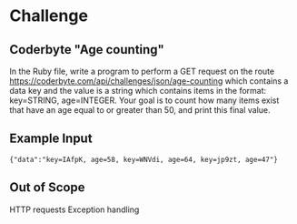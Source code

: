 # Challenge

## Coderbyte "Age counting"

In the Ruby file, write a program to perform a GET request on the route https://coderbyte.com/api/challenges/json/age-counting which contains a data key and the value is a string which contains items in the format: key=STRING, age=INTEGER. Your goal is to count how many items exist that have an age equal to or greater than 50, and print this final value.

## Example Input
    {"data":"key=IAfpK, age=58, key=WNVdi, age=64, key=jp9zt, age=47"}

## Out of Scope
HTTP requests Exception handling